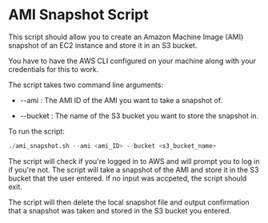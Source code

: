 # AMI Snapshot Script

This script should allow you to create an Amazon Machine Image (AMI) snapshot of an EC2 instance and store it in an S3 bucket. 

You have to have the AWS CLI configured on your machine along with your credentials for this to work. 

The script takes two command line arguments:

- --ami : The AMI ID of the AMI you want to take a snapshot of.

- --bucket : The name of the S3 bucket you want to store the snapshot in.

To run the script:
```python
./ami_snapshot.sh --ami <ami_ID> --bucket <s3_bucket_name>
```
The script will check if you're logged in to AWS and will prompt you to log in if you're not.
The script will take a snapshot of the AMI and store it in the S3 bucket that the user entered. 
If no input was accpeted, the script should exit.

The script will then delete the local snapshot file and output confirmation that a snapshot was taken and stored in the S3 bucket you entered.

